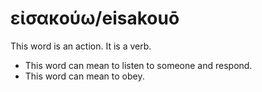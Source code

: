 # εἰσακούω/eisakouō
This word is an action. It is a verb.
* This word can mean to listen to someone and respond.
* This word can mean to obey. 
